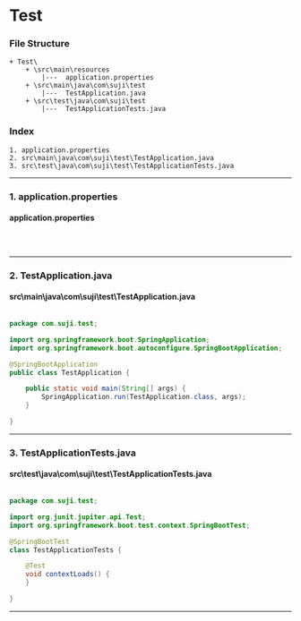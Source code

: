 # Test


### File Structure
```pre
+ Test\ 
	+ \src\main\resources
		|---  application.properties
	+ \src\main\java\com\suji\test
		|---  TestApplication.java
	+ \src\test\java\com\suji\test
		|---  TestApplicationTests.java
```
### Index
```pre
1. application.properties
2. src\main\java\com\suji\test\TestApplication.java
3. src\test\java\com\suji\test\TestApplicationTests.java

```

---

### 1. application.properties

#### application.properties

```properties



```

---

### 2. TestApplication.java

#### src\main\java\com\suji\test\TestApplication.java

```java

package com.suji.test;

import org.springframework.boot.SpringApplication;
import org.springframework.boot.autoconfigure.SpringBootApplication;

@SpringBootApplication
public class TestApplication {

	public static void main(String[] args) {
		SpringApplication.run(TestApplication.class, args);
	}

}

```

---

### 3. TestApplicationTests.java

#### src\test\java\com\suji\test\TestApplicationTests.java

```java

package com.suji.test;

import org.junit.jupiter.api.Test;
import org.springframework.boot.test.context.SpringBootTest;

@SpringBootTest
class TestApplicationTests {

	@Test
	void contextLoads() {
	}

}

```

---

